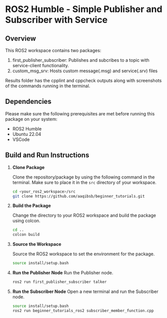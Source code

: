 # ROS2 Humble - Simple Publisher and Subscriber with Service

## Overview

This ROS2 workspace contains two packages:

1. first_publisher_subscriber: Publishes and subcribes to a topic with service-client functionality.
2. custom_msg_srv: Hosts custom message(.msg) and service(.srv) files

Results folder has the cpplint and cppcheck outputs along with screenshots of the commands running in the terminal.

## Dependencies

Please make sure the following prerequisites are met before running this package on your system:

- ROS2 Humble
- Ubuntu 22.04
- VSCode

## Build and Run Instructions

1. **Clone Package**

   Clone the repository/package by using the following command in the terminal. Make sure to place it in the `src` directory of your workspace.

   ```sh
   cd <your_ros2_workspace>/src
   git clone https://github.com/aaqibsb/beginner_tutorials.git
   ```

2. **Build the Package**

    Change the directory to your ROS2 workspace and build the package using colcon.

    ```sh
    cd ..
    colcon build
    ```

3. **Source the Workspace**

    Source the ROS2 workspace to set the environment for the package.

    ```sh
    source install/setup.bash
    ```

4. **Run the Publisher Node**
    Run the Publisher node.

    ```sh
    ros2 run first_publisher_subscriber talker
    ```

5. **Run the Subscriber Node**
    Open a new terminal and run the Subscriber node.

    ```sh
    source install/setup.bash
    ros2 run beginner_tutorials_ros2 subscriber_member_function.cpp
    ```
